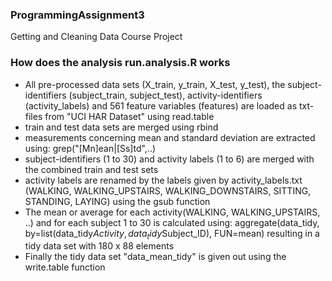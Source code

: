 ### ProgrammingAssignment3
Getting and Cleaning Data Course Project

### How does the analysis run.analysis.R works
- All pre-processed data sets (X_train, y_train, X_test, y_test), the subject-identifiers (subject_train, subject_test), 
  activity-identifiers (activity_labels) and 561 feature variables (features) are loaded as txt-files from "UCI HAR Dataset" using read.table 
- train and test data sets are merged using rbind
- measurements concerning mean and standard deviation are extracted using: grep("[Mn]ean|[Ss]td",..)
- subject-identifiers (1 to 30) and activity labels (1 to 6) are merged with the combined train and test sets
- activity labels are renamed by the labels given by activity_labels.txt (WALKING, WALKING_UPSTAIRS, WALKING_DOWNSTAIRS, SITTING, STANDING, LAYING)
  using the gsub function
- The mean or average for each activity(WALKING, WALKING_UPSTAIRS, ..) and for each subject 1 to 30
  is calculated using: aggregate(data_tidy, by=list(data_tidy$Activity, data_tidy$Subject_ID), FUN=mean) resulting in a tidy data set with 180 x 88 elements
- Finally the tidy data set "data_mean_tidy" is given out using the write.table function 
